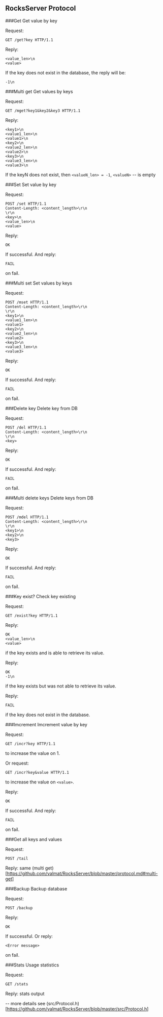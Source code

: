 ## RocksServer Protocol

###Get
Get value by key

Request:
```
GET /get?key HTTP/1.1
```
Reply:

```
<value_len>\n
<value>
```
If the key does not exist in the database, the reply will be:
```
-1\n
```

###Multi get
Get values by keys

Request:
```
GET /mget?key1&key2&key3 HTTP/1.1
```
Reply:

```
<key1>\n
<value1_len>\n
<value1>\n
<key2>\n
<value2_len>\n
<value2>\n
<key3>\n
<value3_len>\n
<value3>\n
```
If the keyN does not exist, then `<valueN_len> = -1`, `<valueN>` -- is empty


###Set
Set value by key

Request:
```
POST /set HTTP/1.1
Content-Length: <content_length>\r\n
\r\n
<key>\n
<value_len>\n
<value>
```
Reply:
```
OK
```
If successful.
And reply:
```
FAIL
```
on fail.


###Multi set
Set values by keys

Request:
```
POST /mset HTTP/1.1
Content-Length: <content_length>\r\n
\r\n
<key1>\n
<value1_len>\n
<value1>
<key2>\n
<value2_len>\n
<value2>
<key3>\n
<value3_len>\n
<value3>
```
Reply:
```
OK
```
If successful.
And reply:
```
FAIL
```
on fail.

###Delete key
Delete key from DB

Request:
```
POST /del HTTP/1.1
Content-Length: <content_length>\r\n
\r\n
<key>
```
Reply:
```
OK
```
If successful.
And reply:
```
FAIL
```
on fail.


###Multi delete keys
Delete keys from DB

Request:
```
POST /mdel HTTP/1.1
Content-Length: <content_length>\r\n
\r\n
<key1>\n
<key2>\n
<key3>
```
Reply:
```
OK
```
If successful.
And reply:
```
FAIL
```
on fail.

###Key exist?
Check key existing

Request:
```
GET /exist?key HTTP/1.1
```
Reply:

```
OK
<value_len>\n
<value>
```
if the key exists and is able to retrieve its value.

Reply:
```
OK
-1\n
```
if the key exists but was not able to retrieve its value.

Reply:
```
FAIL
```
if the key does not exist in the database.

###Imcrement
Imcrement value by key

Request:
```
GET /incr?key HTTP/1.1
```
to increase the value on 1.

Or request:
```
GET /incr?key&value HTTP/1.1
```
to increase the value on `<value>`.

Reply:
```
OK
```
If successful.
And reply:
```
FAIL
```
on fail.

###Get all keys and values

Request:
```
POST /tail
```

Reply: same (multi get)[https://github.com/valmat/RocksServer/blob/master/protocol.md#multi-get]


###Backup
Backup database

Request:
```
POST /backup
```

Reply:
```
OK
```
If successful.
Or reply:
```
<Error message>
```
on fail.


###Stats
Usage statistics

Request:
```
GET /stats
```

Reply: stats output


--
more details see  (src/Protocol.h)[https://github.com/valmat/RocksServer/blob/master/src/Protocol.h]

